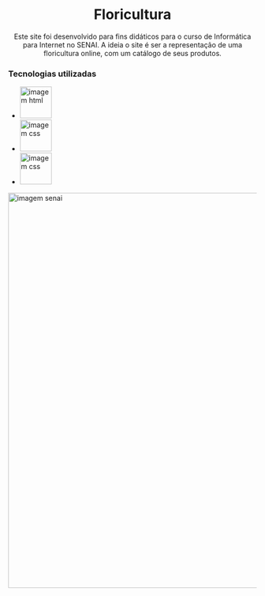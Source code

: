<h1 align="center">Floricultura</h1>
<p align="center">Este site foi desenvolvido para fins didáticos para o curso de Informática para Internet no SENAI. A ideia o site é ser a representação de uma floricultura online, com um catálogo de seus produtos.</p>
<h3>Tecnologias utilizadas</h3>
<ul>
     <li>
       <img src="https://simpleicons.org/icons/html5.svg" alt="imagem html" width="64px" heigth="64px">
    </li>
    <li>
        <img src="https://simpleicons.org/icons/css3.svg" alt="imagem css" width="64px" heigth="64px">
    </li>
  <li>
        <img src="https://simpleicons.org/icons/bootstrap.svg" alt="imagem css" width="64px" heigth="64px">
    </li>
</ul>
<img src="https://static.portaldaindustria.com.br/media/uploads/logotipos/logo-senai.png" alt="imagem senai" width="800px" >



